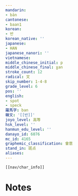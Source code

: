 ```yaml
---
mandarin:
- bān
cantonese:
- baan1
korean:
- 반
korean_native: ''
japanese:
- HAN
japanese_nanori: ''
vietnamese:
middle_chinese_initial: p
middle_chinese_final: ɣan
stroke_count: 12
radical: 文
skip_number: 1-4-8
grade_level: 6
pos: ''
english:
- spot
- speck
羅馬字: ban
韓文: '[[반]]'
joyo_level: 高等
hsk_level: ''
hanmun_edu_level: ''
danayo_id: 6076
mc_id: 4165
graphemic_classification: 會意
stand_in: 斑点
aliases:
---
```

```meta-bind-embed
[[nav/char_info]]
```

# Notes
